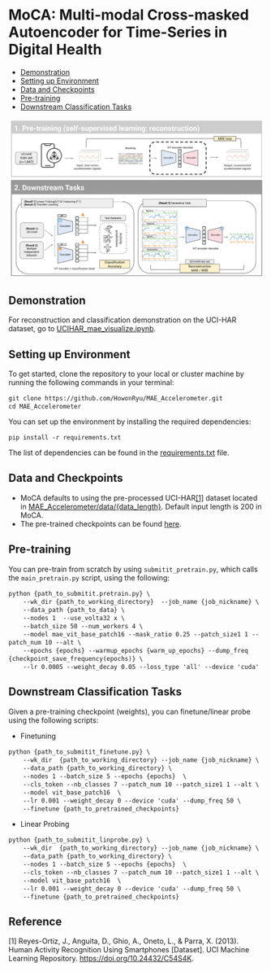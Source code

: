 # MoCA: Multi-modal Cross-masked Autoencoder for Time-Series in Digital Health
- [Demonstration](#Demonstration)
- [Setting up Environment](#Setting-up-Environment)
- [Data and Checkpoints](#Data-and-Checkpoints)
- [Pre-training](#Pre-training)
- [Downstream Classification Tasks](#Downstream-Classification-Tasks)

![Analysis Pipeline](plot/figure1.png)


## Demonstration
For reconstruction and classification demonstration on the UCI-HAR dataset, go to [UCIHAR_mae_visualize.ipynb](https://github.com/HowonRyu/MAE_Accelerometer/blob/main/UCIHAR_mae_visualize.ipynb).


  
## Setting up Environment
To get started, clone the repository to your local or cluster machine by running the following commands in your terminal:
```
git clone https://github.com/HowonRyu/MAE_Accelerometer.git
cd MAE_Accelerometer
```
You can set up the environment by installing the required dependencies:
```
pip install -r requirements.txt
```
The list of dependencies can be found in the [requirements.txt](https://github.com/HowonRyu/MAE_Accelerometer/blob/main/requirements.txt) file.

## Data and Checkpoints
- MoCA defaults to using the pre-processed UCI-HAR[[1]](#1) dataset located in [MAE_Accelerometer/data/{data_length}](https://github.com/HowonRyu/MAE_Accelerometer/tree/main/data). Default input length is 200 in MoCA.
- The pre-trained checkpoints can be found [here](https://drive.google.com/drive/folders/1cpO-E7pAH_YYzzE8QlQGr6zv7zyEXknH?usp=drive_link).


## Pre-training
You can pre-train from scratch by using `submitit_pretrain.py`, which calls the `main_pretrain.py` script, using the following:


```
python {path_to_submitit.pretrain.py} \
	--wk_dir {path_to_working_directory}  --job_name {job_nickname} \
	--data_path {path_to_data} \
	--nodes 1  --use_volta32 x \
	--batch_size 50 --num_workers 4 \
	--model mae_vit_base_patch16 --mask_ratio 0.25 --patch_size1 1 --patch_num 10 --alt \
	--epochs {epochs} --warmup_epochs {warm_up_epochs} --dump_freq {checkpoint_save_frequency(epochs)} \
	--lr 0.0005 --weight_decay 0.05 --loss_type 'all' --device 'cuda'
```



## Downstream Classification Tasks
Given a pre-training checkpoint (weights), you can finetune/linear probe using the following scripts:

- Finetuning
```
python {path_to_submitit_finetune.py} \
    --wk_dir  {path_to_working_directory} --job_name {job_nickname} \
    --data_path {path_to_working_directory} \
    --nodes 1 --batch_size 5 --epochs {epochs}  \
    --cls_token --nb_classes 7 --patch_num 10 --patch_size1 1 --alt \
    --model vit_base_patch16  \
    --lr 0.001 --weight_decay 0 --device 'cuda' --dump_freq 50 \
    --finetune {path_to_pretrained_checkpoints} 
```

- Linear Probing
```
python {path_to_submitit_linprobe.py} \
    --wk_dir  {path_to_working_directory} --job_name {job_nickname} \
    --data_path {path_to_working_directory} \
    --nodes 1 --batch_size 5 --epochs {epochs}  \
    --cls_token --nb_classes 7 --patch_num 10 --patch_size1 1 --alt \
    --model vit_base_patch16  \
    --lr 0.001 --weight_decay 0 --device 'cuda' --dump_freq 50 \
    --finetune {path_to_pretrained_checkpoints} 
```



## Reference
<a id="1">[1]</a> Reyes-Ortiz, J., Anguita, D., Ghio, A., Oneto, L., & Parra, X. (2013). Human Activity Recognition Using Smartphones [Dataset]. UCI Machine Learning Repository. https://doi.org/10.24432/C54S4K.


